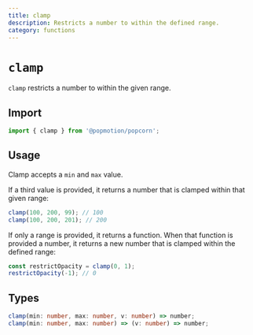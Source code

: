 ```yaml
---
title: clamp
description: Restricts a number to within the defined range.
category: functions
---
```


# `clamp`

`clamp` restricts a number to within the given range.

<TOC />

## Import

```javascript
import { clamp } from '@popmotion/popcorn';
```

## Usage

Clamp accepts a `min` and `max` value.

If a third value is provided, it returns a number that is clamped within that given range:

```javascript
clamp(100, 200, 99); // 100
clamp(100, 200, 201); // 200
```

If only a range is provided, it returns a function. When that function is provided a number, it returns a new number that is clamped within the defined range:

```javascript
const restrictOpacity = clamp(0, 1);
restrictOpacity(-1); // 0
```

## Types

```typescript
clamp(min: number, max: number, v: number) => number;
clamp(min: number, max: number) => (v: number) => number;
```
